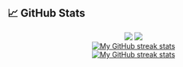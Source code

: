 ## &#x1f4c8; GitHub Stats

<div align="center">
  <img src="https://github-readme-stats-five-theta-78.vercel.app/api?username=0xtrungnotchung&show_icons=true&line_height=27&count_private=true&title_color=c9cacc&text_color=c9cacc&icon_color=774c54&bg_color=313340" />
  <img src="https://github-readme-stats-five-theta-78.vercel.app/api/top-langs/?username=0xtrungnotchung&hide=shell,java,tex&title_color=c9cacc&text_color=c9cacc&bg_color=313340&langs_count=3" />
</div>

<!-- Streak stats (Light mode) -->
<div align="center">
  <a href="https://github.com/0xtrungnotchung#gh-light-mode-only">
    <img
       src="https://github-readme-streak-stats-phi-opal.vercel.app/?user=0xtrungnotchung&locale=en&type=svg&hide_border=true&fire=2d77dc&ring=2d77dc&currStreakLabel=000000"
       alt="My GitHub streak stats"
     />
  </a>
</div>

<!-- Streak stats (Dark mode) -->
<div align="center">
  <a href="https://github.com/0xtrungnotchung#gh-dark-mode-only">
    <img
       src="https://github-readme-streak-stats-phi-opal.vercel.app/?user=0xtrungnotchung&background=0d1117&currStreakNum=ffffff&sideNums=ffffff&currStreakLabel=ffffff&sideLabels=ffffff&dates=ffffff&fire=2d77dc&ring=2d77dc&locale=en&type=svg&hide_border=true"
       alt="My GitHub streak stats"
     />
  </a>
</div>
